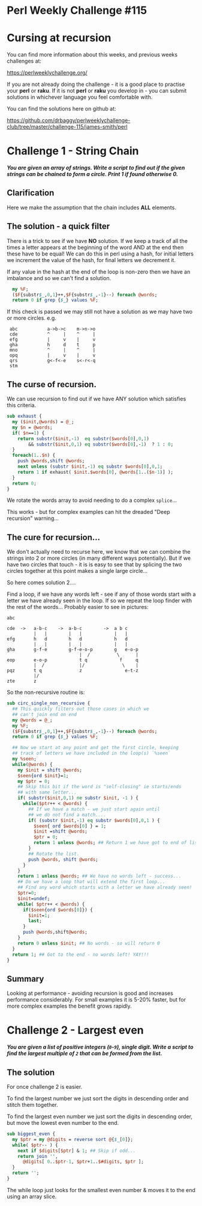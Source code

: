 # Perl Weekly Challenge #115

# Cursing at recursion

You can find more information about this weeks, and previous weeks challenges at:

  https://perlweeklychallenge.org/

If you are not already doing the challenge - it is a good place to practise your
**perl** or **raku**. If it is not **perl** or **raku** you develop in - you can
submit solutions in whichever language you feel comfortable with.

You can find the solutions here on github at:

https://github.com/drbaggy/perlweeklychallenge-club/tree/master/challenge-115/james-smith/perl

# Challenge 1 - String Chain

***You are given an array of strings. Write a script to find out if the given strings can be chained to form a circle. Print 1 if found otherwise 0.***

## Clarification

Here we make the assumption that the chain includes **ALL** elements.

## The solution - a quick filter

There is a trick to see if we have **NO** solution. If we keep a track
of all the times a letter appears at the beginning of the word AND at
the end then these have to be equal! We can do this in perl using a hash,
for initial letters we increment the value of the hash, for final letters
we decrement it.

If any value in the hash at the end of the loop is non-zero then we have
an imbalance and so we can't find a solution.

```perl
  my %F;
  ($F{substr$_,0,1}++,$F{substr$_,-1}--) foreach @words;
  return 0 if grep {$_} values %F;
```

If this check is passed we may still not have a solution as we may have
two or more circles. e.g.

```
 abc           a->b->c    m->n->o
 cde           ^     |    ^     |
 efg           |     v    |     v
 gha           h     d    t     p
 mno           ^     |    ^     |
 opq           |     v    |     v
 qrs           g<-f<-e    s<-r<-q
 stm
```
## The curse of recursion.

We can use recursion to find out if we have ANY solution which
satisfies this criteria.

```perl
sub exhaust {
  my ($init,@words) = @_;
  my $n = @words;
  if( $n==1) {
    return substr($init,-1)  eq substr($words[0],0,1)
        && substr($init,0,1) eq substr($words[0],-1)  ? 1 : 0;
  }
  foreach(1..$n) {
    push @words,shift @words;
    next unless (substr $init,-1) eq substr $words[0],0,1;
    return 1 if exhaust( $init.$words[0], @words[1..($n-1)] );
  }
  return 0;
}
```

We rotate the words array to avoid needing to do a complex `splice`...

This works - but for complex examples can hit the dreaded
"Deep recursion" warning...

## The cure for recursion...

We don't actually need to recurse here, we know that we can combine
the strings into 2 or more circles (in many different ways potentially).
But if we have two circles that touch - it is is easy to see that by 
splicing the two circles together at this point makes a single large
circle...

So here comes solution 2....

Find a loop, if we have any words left - see if any of those words start
with a letter we have already seen in the loop. If so we repeat the
loop finder with the rest of the words... Probably easier to see in 
pictures:

```
abc

cde  ->   a-b-c    ->  a-b-c        ->  a b c
          |   |        |   |            |   |
efg       h   d        h   d            h   d
          |   |        |   |            |   |
gha       g-f-e        g-f-e-o-p        g   e-o-p
                           |  /          \      |
eop       e-o-p            t q            f     q
          |  /             |/              \    |
pqz       t q              z                e-t-z
          |/
zte       z 
```

So the non-recursive routine is:
```perl
sub circ_single_non_recursive {
  ## This quickly filters out those cases in which we
  ## can't join end on end
  my @words = @_;
  my %F;
  ($F{substr$_,0,1}++,$F{substr$_,-1}--) foreach @words;
  return 0 if grep {$_} values %F; 

  ## Now we start at any point and get the first circle, keeping
  ## track of letters we have included in the loop(s) `%seen`
  my %seen;
  while(@words) {
    my $init = shift @words;
    $seen{ord $init}=1;
    my $ptr = 0;
    ## Skip this bit if the word is "self-closing" ie starts/ends
    ## with same letter...
    if( substr($init,0,1) ne substr $init, -1 ) {
      while($ptr++ < @words) {
        ## If we have a match - we just start again until
        ## we do not find a match....
        if( (substr $init,-1) eq substr $words[0],0,1 ) {
          $seen{ ord $words[0] } = 1;
          $init =shift @words;
          $ptr = 0;
          return 1 unless @words; ## Return 1 we have got to end of list!
        }
        ## Rotate the list.
        push @words, shift @words;
      }
    }
    return 1 unless @words; ## We have no words left - success...
    ## Do we have a loop that will extend the first loop...
    ## Find any word which starts with a letter we have already seen!
    $ptr=0;
    $init=undef;
    while( $ptr++ < @words) {
      if($seen{ord $words[0]}) {
        $init=1;
        last;
      }
      push @words,shift@words;
    }
    return 0 unless $init; ## No words - so will return 0
  }
  return 1; ## Got to the end - no words left! YAY!!!
}
```
## Summary

Looking at performance - avoiding recursion is good and increases
performance considerably. For small examples it is 5-20% faster, but
for more complex examples the benefit grows rapidly.

# Challenge 2 - Largest even

***You are given a list of positive integers (`0`-`9`), single digit. Write a script to find the largest multiple of `2` that can be formed from the list.***

## The solution

For once challenge 2 is easier.

To find the largest number we just sort the digits in descending order
and stitch them together.

To find the largest even number we just sort the digits in descending
order, but move the lowest even number to the end.

```perl
sub biggest_even {
  my $ptr = my @digits = reverse sort @{$_[0]};
  while( $ptr-- ) {
    next if $digits[$ptr] & 1; ## Skip if odd...
    return join '',
      @digits[ 0..$ptr-1, $ptr+1..$#digits, $ptr ];
  }
  return '';
}
```

The while loop just looks for the smallest even number & moves it
to the end using an array slice.